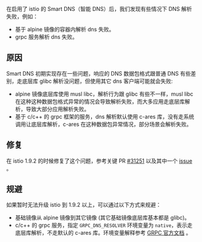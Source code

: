 在启用了 istio 的 Smart DNS（智能 DNS）后，我们发现有些情况下 DNS 解析失败，例如：

- 基于 alpine 镜像的容器内解析 dns 失败。
- grpc 服务解析 dns 失败。

## 原因

Smart DNS 初期实现存在一些问题，响应的 DNS 数据包格式跟普通 DNS 有些差别，走底层库 glibc 解析没问题，但使用其它 dns 客户端可能就会失败:

- alpine 镜像底层库使用 musl libc，解析行为跟 glibc 有些不一样，musl libc 在这种这种数据包格式异常的情况会导致解析失败，而大多应用走底层库解析，导致大部分应用解析失败。
- 基于 c/c++ 的 grpc 框架的服务，dns 解析默认使用 c-ares 库，没有走系统调用让底层库解析，c-ares 在这种数据包异常情况，部分场景会解析失败。

## 修复

在 istio 1.9.2 的时候修复了这个问题，参考关键 PR [#31251](https://github.com/istio/istio/pull/31251) 以及其中一个 [issue](https://github.com/istio/istio/issues/31295) 。

## 规避

如果暂时无法升级 istio 到 1.9.2 以上，可以通过以下方式来规避：

- 基础镜像从 alpine 镜像到其它镜像 (其它基础镜像底层库基本都是 glibc)。
- c/c++ 的 grpc 服务，指定 `GRPC_DNS_RESOLVER` 环境变量为 `native`，表示走底层库解析，不走默认的 c-ares 库。环境变量解释参考 [GRPC 官方文档](https://github.com/grpc/grpc/blob/master/doc/environment_variables.md) 。
